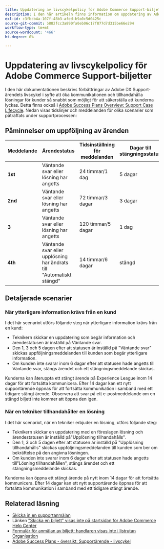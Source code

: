 ```yaml
---
title: Uppdatering av livscykelpolicy för Adobe Commerce Support-biljetter
description: I den här artikeln finns information om uppdatering av Adobe Commerce supportbiljettens livscykelpolicy.
exl-id: c3fbcb4a-107f-48b3-afed-b9a0c5d0425c
source-git-commit: b882fcc3a890fa0eb06c17f877d7d315be66e294
workflow-type: tm+mt
source-wordcount: '466'
ht-degree: 0%

---
```


# Uppdatering av livscykelpolicy för Adobe Commerce Support-biljetter

I den här dokumentationen beskrivs förbättringar av Adobe DX Support-ärendets livscykel i syfte att öka kommunikationen och tillhandahålla lösningar för kunder så snabbt som möjligt för att säkerställa att kunderna lyckas. Detta finns också i [Adobe Success Plans Overview: Support Case Lifecycle](https://experienceleague.adobe.com/sv/docs/support-resources/data-sheets/overview#support-case-lifecycle---coming-soon).
Nedan visas tidslinjer och meddelanden för olika scenarier som påträffats under supportprocessen:

## Påminnelser om uppföljning av ärenden

| Meddelande | Ärendestatus | Tidsinställning för meddelanden | Dagar till stängningsstatus |
|--- |--- |--- |--- |
| **1st** | Väntande svar eller lösning har angetts | 24 timmar/1 dag | 5 dagar |
| **2nd** | Väntande svar eller lösning har angetts | 72 timmar/3 dagar | 3 dagar |
| **3** | Väntande svar eller lösning har angetts | 120 timmar/5 dagar | 1 dag |
| **4th** | Väntande svar eller upplösning har ändrats till &quot;Automatiskt stängd&quot; | 14 timmar/6 dagar | stängd |

## Detaljerade scenarier

### När ytterligare information krävs från en kund

I det här scenariot utförs följande steg när ytterligare information krävs från en kund:

* Teknikern skickar en uppdatering som begär information och ärendestatusen är inställd på Väntande svar.
* Den 1, 3 och 5 dagen efter att statusen är inställd på &quot;Väntande svar&quot; skickas uppföljningsmeddelanden till kunden som begär ytterligare information.
* Om kunden inte svarar inom 6 dagar efter att statusen hade angetts till Väntande svar, stängs ärendet och ett stängningsmeddelande skickas.

Kunderna kan återuppta ett stängt ärende på Experience League inom 14 dagar för att fortsätta kommunicera. Efter 14 dagar kan ett nytt supportärende öppnas för att fortsätta kommunikation i samband med ett tidigare stängt ärende. Observera att svar på ett e-postmeddelande om en stängd biljett inte kommer att öppna den igen.

### När en tekniker tillhandahåller en lösning

I det här scenariot, när en tekniker erbjuder en lösning, utförs följande steg:

* Teknikern skickar en uppdatering med en föreslagen lösning och ärendestatusen är inställd på&quot;Upplösning tillhandahålls&quot;.
* Den 1, 3 och 5 dagen efter att statusen är inställd på &quot;Upplösning tillhandahålls&quot; skickas uppföljningsmeddelanden till kunden som ber om bekräftelse på den angivna lösningen.
* Om kunden inte svarar inom 6 dagar efter att statusen hade angetts till&quot;Lösning tillhandahållen&quot;, stängs ärendet och ett stängningsmeddelande skickas.

Kunderna kan öppna ett stängt ärende på nytt inom 14 dagar för att fortsätta kommunicera. Efter 14 dagar kan ett nytt supportärende öppnas för att fortsätta kommunikation i samband med ett tidigare stängt ärende.

## Relaterad läsning

* [Skicka in en supportanmälan](https://experienceleague.adobe.com/sv/docs/commerce-knowledge-base/kb/help-center-guide/magento-help-center-user-guide#submit-ticket)
* Länken [&quot;Skicka en biljett&quot; visas inte på startsidan för Adobe Commerce Help Center ](https://experienceleague.adobe.com/sv/docs/commerce-knowledge-base/kb/help-center-guide/magento-help-center-user-guide#no-submit-link)
* [Formulär för anmälan av biljett: handlaren visas inte i listrutan Organisation](https://experienceleague.adobe.com/sv/docs/commerce-knowledge-base/kb/help-center-guide/magento-help-center-user-guide#merchant-not-displayed)
* [Adobe Success Plans - översikt: Supportärende - livscykel](https://experienceleague.adobe.com/sv/docs/support-resources/data-sheets/overview#support-case-lifecycle---coming-soon)

